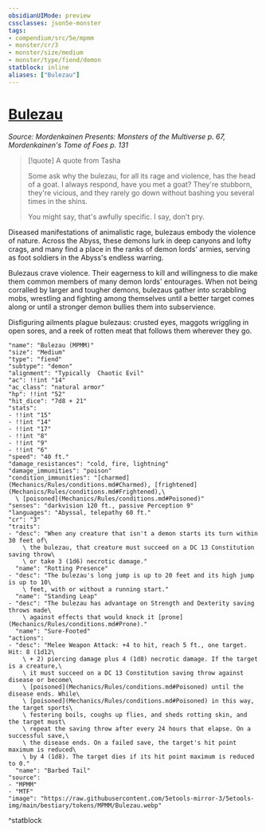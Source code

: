 ```yaml
---
obsidianUIMode: preview
cssclasses: json5e-monster
tags:
- compendium/src/5e/mpmm
- monster/cr/3
- monster/size/medium
- monster/type/fiend/demon
statblock: inline
aliases: ["Bulezau"]
---
```

# [Bulezau](Mechanics\bestiary\fiend/bulezau-mpmm.md)
*Source: Mordenkainen Presents: Monsters of the Multiverse p. 67, Mordenkainen's Tome of Foes p. 131*  

> [!quote] A quote from Tasha  
> 
> Some ask why the bulezau, for all its rage and violence, has the head of a goat. I always respond, have you met a goat? They're stubborn, they're vicious, and they rarely go down without bashing you several times in the shins.
> 
> You might say, that's awfully specific. I say, don't pry.

Diseased manifestations of animalistic rage, bulezaus embody the violence of nature. Across the Abyss, these demons lurk in deep canyons and lofty crags, and many find a place in the ranks of demon lords' armies, serving as foot soldiers in the Abyss's endless warring.

Bulezaus crave violence. Their eagerness to kill and willingness to die make them common members of many demon lords' entourages. When not being corralled by larger and tougher demons, bulezaus gather into scrabbling mobs, wrestling and fighting among themselves until a better target comes along or until a stronger demon bullies them into subservience.

Disfiguring ailments plague bulezaus: crusted eyes, maggots wriggling in open sores, and a reek of rotten meat that follows them wherever they go.

```statblock
"name": "Bulezau (MPMM)"
"size": "Medium"
"type": "fiend"
"subtype": "demon"
"alignment": "Typically  Chaotic Evil"
"ac": !!int "14"
"ac_class": "natural armor"
"hp": !!int "52"
"hit_dice": "7d8 + 21"
"stats":
- !!int "15"
- !!int "14"
- !!int "17"
- !!int "8"
- !!int "9"
- !!int "6"
"speed": "40 ft."
"damage_resistances": "cold, fire, lightning"
"damage_immunities": "poison"
"condition_immunities": "[charmed](Mechanics/Rules/conditions.md#Charmed), [frightened](Mechanics/Rules/conditions.md#Frightened),\
  \ [poisoned](Mechanics/Rules/conditions.md#Poisoned)"
"senses": "darkvision 120 ft., passive Perception 9"
"languages": "Abyssal, telepathy 60 ft."
"cr": "3"
"traits":
- "desc": "When any creature that isn't a demon starts its turn within 30 feet of\
    \ the bulezau, that creature must succeed on a DC 13 Constitution saving throw\
    \ or take 3 (1d6) necrotic damage."
  "name": "Rotting Presence"
- "desc": "The bulezau's long jump is up to 20 feet and its high jump is up to 10\
    \ feet, with or without a running start."
  "name": "Standing Leap"
- "desc": "The bulezau has advantage on Strength and Dexterity saving throws made\
    \ against effects that would knock it [prone](Mechanics/Rules/conditions.md#Prone)."
  "name": "Sure-Footed"
"actions":
- "desc": "Melee Weapon Attack: +4 to hit, reach 5 ft., one target. Hit: 8 (1d12\
    \ + 2) piercing damage plus 4 (1d8) necrotic damage. If the target is a creature,\
    \ it must succeed on a DC 13 Constitution saving throw against disease or become\
    \ [poisoned](Mechanics/Rules/conditions.md#Poisoned) until the disease ends. While\
    \ [poisoned](Mechanics/Rules/conditions.md#Poisoned) in this way, the target sports\
    \ festering boils, coughs up flies, and sheds rotting skin, and the target must\
    \ repeat the saving throw after every 24 hours that elapse. On a successful save,\
    \ the disease ends. On a failed save, the target's hit point maximum is reduced\
    \ by 4 (1d8). The target dies if its hit point maximum is reduced to 0."
  "name": "Barbed Tail"
"source":
- "MPMM"
- "MTF"
"image": "https://raw.githubusercontent.com/5etools-mirror-3/5etools-img/main/bestiary/tokens/MPMM/Bulezau.webp"
```
^statblock